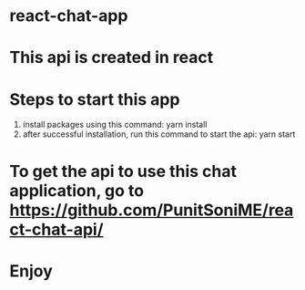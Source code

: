 # react-chat-app

# This api is created in react

# Steps to start this app
1. install packages using this command: yarn install
2. after successful installation, run this command to start the api: yarn start

# To get the api to use this chat application, go to https://github.com/PunitSoniME/react-chat-api/

# Enjoy